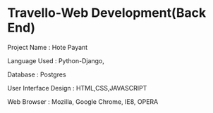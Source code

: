 # Travello-Web Development(Back End)
Project Name                      :  Hote Payant

Language Used                     :  Python-Django,

Database                          :  Postgres

User Interface Design             :  HTML,CSS,JAVASCRIPT

Web Browser                       :  Mozilla, Google Chrome, IE8, OPERA

